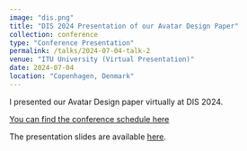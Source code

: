 ```yaml
---
image: "dis.png"
title: "DIS 2024 Presentation of our Avatar Design Paper"
collection: conference
type: "Conference Presentation"
permalink: /talks/2024-07-04-talk-2
venue: "ITU University (Virtual Presentation)"
date: 2024-07-04
location: "Copenhagen, Denmark"
---
```



I presented our Avatar Design paper virtually at DIS 2024.

[You can find the conference schedule here](https://programs.sigchi.org/dis/2024/program/content/164593)

The presentation slides are available [here](https://docs.google.com/presentation/d/1XUJ_I-KXuU_eU34gj6SoPlgc_ImB87RuCZAcGnzUyHU/edit?usp=sharing).